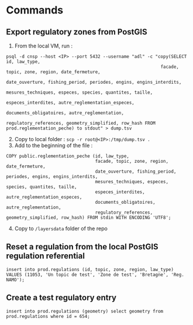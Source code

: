# Commands

## Export regulatory zones from PostGIS

1. From the local VM, run :
```
psql -d cnsp --host <IP> --port 5432 --username "adl" -c "copy(SELECT id, law_type,
                                                           facade, topic, zone, region, date_fermeture,
                                                           date_ouverture, fishing_period, periodes, engins, engins_interdits,
                                                           mesures_techniques, especes, species, quantites, taille,
                                                           especes_interdites, autre_reglementation_especes,
                                                           documents_obligatoires, autre_reglementation,
                                                           regulatory_references, geometry_simplified, row_hash FROM prod.reglementation_peche) to stdout" > dump.tsv
```
2. Copy to local folder : `scp -r root@<IP>:/tmp/dump.tsv .`
3. Add to the beginning of the file :
```
COPY public.reglementation_peche (id, law_type,
                                  facade, topic, zone, region, date_fermeture,
                                  date_ouverture, fishing_period, periodes, engins, engins_interdits,
                                  mesures_techniques, especes, species, quantites, taille,
                                  especes_interdites, autre_reglementation_especes,
                                  documents_obligatoires, autre_reglementation,
                                  regulatory_references, geometry_simplified, row_hash) FROM stdin WITH ENCODING 'UTF8';
```
4. Copy to `/layersdata` folder of the repo

## Reset a regulation from the local PostGIS regulation referential

```
insert into prod.regulations (id, topic, zone, region, law_type) VALUES (11053, 'Un topic de test', 'Zone de test', 'Bretagne', 'Reg. NAMO');
```

## Create a test regulatory entry

```
insert into prod.regulations (geometry) select geometry from prod.regulations where id = 654;
```
